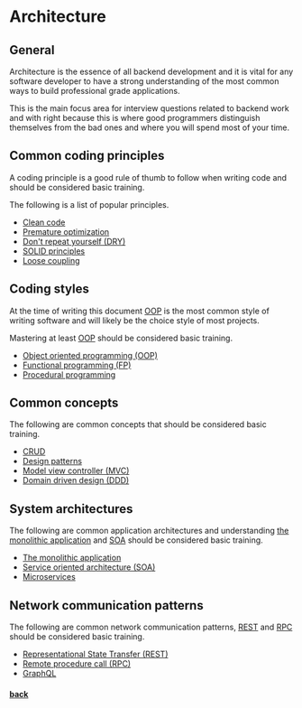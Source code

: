 # Architecture

## General

Architecture is the essence of all backend development and it is vital for any software developer to have a strong understanding of the most common ways to build professional grade applications.

This is the main focus area for interview questions related to backend work and with right because this is where good programmers distinguish themselves from the bad ones and where you will spend most of your time.

## Common coding principles

A coding principle is a good rule of thumb to follow when writing code and should be considered basic training.

The following is a list of popular principles.

* [Clean code](https://www.amazon.com/Clean-Code-Handbook-Software-Craftsmanship/dp/0132350882)
* [Premature optimization](https://en.wikipedia.org/wiki/Program_optimization#When_to_optimize)
* [Don't repeat yourself (DRY)](https://en.wikipedia.org/wiki/Don%27t_repeat_yourself)
* [SOLID principles](https://en.wikipedia.org/wiki/SOLID)
* [Loose coupling](https://en.wikipedia.org/wiki/Loose_coupling)

## Coding styles

At the time of writing this document [OOP](https://en.wikipedia.org/wiki/Object-oriented_programming) is the most common style of writing software and will likely be the choice style of most projects.

Mastering at least [OOP](https://en.wikipedia.org/wiki/Object-oriented_programming) should be considered basic training.

* [Object oriented programming (OOP)](https://en.wikipedia.org/wiki/Object-oriented_programming)
* [Functional programming (FP)](https://en.wikipedia.org/wiki/Functional_programming)
* [Procedural programming](https://en.wikipedia.org/wiki/Procedural_programming)

## Common concepts

The following are common concepts that should be considered basic training.

* [CRUD](https://en.wikipedia.org/wiki/Create,_read,_update_and_delete)
* [Design patterns](https://en.wikipedia.org/wiki/Software_design_pattern)
* [Model view controller (MVC)](https://en.wikipedia.org/wiki/Model%E2%80%93view%E2%80%93controller)
* [Domain driven design (DDD)](https://en.wikipedia.org/wiki/Domain-driven_design)

## System architectures

The following are common application architectures and understanding [the monolithic application](https://en.wikipedia.org/wiki/Monolithic_application) and [SOA](https://en.wikipedia.org/wiki/Service-oriented_architecture) should be considered basic training.

* [The monolithic application](https://en.wikipedia.org/wiki/Monolithic_application)
* [Service oriented architecture (SOA)](https://en.wikipedia.org/wiki/Service-oriented_architecture)
* [Microservices](https://en.wikipedia.org/wiki/Microservices)

## Network communication patterns

The following are common network communication patterns, [REST](https://en.wikipedia.org/wiki/Representational_state_transfer) and [RPC](https://en.wikipedia.org/wiki/Remote_procedure_call) should be considered basic training.

* [Representational State Transfer (REST)](https://en.wikipedia.org/wiki/Representational_state_transfer)
* [Remote procedure call (RPC)](https://en.wikipedia.org/wiki/Remote_procedure_call)
* [GraphQL](https://en.wikipedia.org/wiki/GraphQL)

#### [back](../../README.md)
